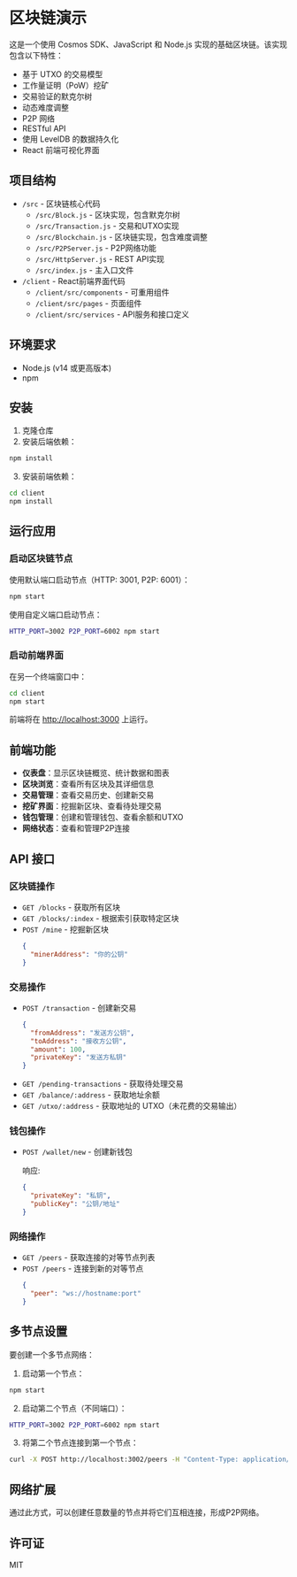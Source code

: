 # 区块链演示

这是一个使用 Cosmos SDK、JavaScript 和 Node.js 实现的基础区块链。该实现包含以下特性：

- 基于 UTXO 的交易模型
- 工作量证明（PoW）挖矿
- 交易验证的默克尔树
- 动态难度调整
- P2P 网络
- RESTful API
- 使用 LevelDB 的数据持久化
- React 前端可视化界面

## 项目结构

- `/src` - 区块链核心代码
  - `/src/Block.js` - 区块实现，包含默克尔树
  - `/src/Transaction.js` - 交易和UTXO实现
  - `/src/Blockchain.js` - 区块链实现，包含难度调整
  - `/src/P2PServer.js` - P2P网络功能
  - `/src/HttpServer.js` - REST API实现
  - `/src/index.js` - 主入口文件
- `/client` - React前端界面代码
  - `/client/src/components` - 可重用组件
  - `/client/src/pages` - 页面组件
  - `/client/src/services` - API服务和接口定义

## 环境要求

- Node.js (v14 或更高版本)
- npm

## 安装

1. 克隆仓库
2. 安装后端依赖：
```bash
npm install
```
3. 安装前端依赖：
```bash
cd client
npm install
```

## 运行应用

### 启动区块链节点

使用默认端口启动节点（HTTP: 3001, P2P: 6001）：
```bash
npm start
```

使用自定义端口启动节点：
```bash
HTTP_PORT=3002 P2P_PORT=6002 npm start
```

### 启动前端界面

在另一个终端窗口中：
```bash
cd client
npm start
```

前端将在 [http://localhost:3000](http://localhost:3000) 上运行。

## 前端功能

- **仪表盘**：显示区块链概览、统计数据和图表
- **区块浏览**：查看所有区块及其详细信息
- **交易管理**：查看交易历史、创建新交易
- **挖矿界面**：挖掘新区块、查看待处理交易
- **钱包管理**：创建和管理钱包、查看余额和UTXO
- **网络状态**：查看和管理P2P连接

## API 接口

### 区块链操作

- `GET /blocks` - 获取所有区块
- `GET /blocks/:index` - 根据索引获取特定区块
- `POST /mine` - 挖掘新区块
  ```json
  {
    "minerAddress": "你的公钥"
  }
  ```

### 交易操作

- `POST /transaction` - 创建新交易
  ```json
  {
    "fromAddress": "发送方公钥",
    "toAddress": "接收方公钥",
    "amount": 100,
    "privateKey": "发送方私钥"
  }
  ```
- `GET /pending-transactions` - 获取待处理交易
- `GET /balance/:address` - 获取地址余额
- `GET /utxo/:address` - 获取地址的 UTXO（未花费的交易输出）

### 钱包操作

- `POST /wallet/new` - 创建新钱包
  
  响应:
  ```json
  {
    "privateKey": "私钥",
    "publicKey": "公钥/地址"
  }
  ```

### 网络操作

- `GET /peers` - 获取连接的对等节点列表
- `POST /peers` - 连接到新的对等节点
  ```json
  {
    "peer": "ws://hostname:port"
  }
  ```

## 多节点设置

要创建一个多节点网络：

1. 启动第一个节点：
```bash
npm start
```

2. 启动第二个节点（不同端口）：
```bash
HTTP_PORT=3002 P2P_PORT=6002 npm start
```

3. 将第二个节点连接到第一个节点：
```bash
curl -X POST http://localhost:3002/peers -H "Content-Type: application/json" -d '{"peer": "ws://localhost:6001"}'
```

## 网络扩展

通过此方式，可以创建任意数量的节点并将它们互相连接，形成P2P网络。

## 许可证

MIT 